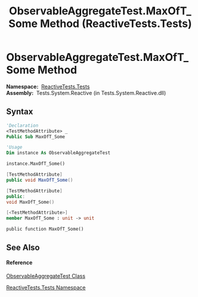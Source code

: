 ﻿---
title: ObservableAggregateTest.MaxOfT_Some Method  (ReactiveTests.Tests)
TOCTitle: MaxOfT_Some Method
ms:assetid: M:ReactiveTests.Tests.ObservableAggregateTest.MaxOfT_Some
ms:mtpsurl: https://msdn.microsoft.com/en-us/library/reactivetests.tests.observableaggregatetest.maxoft_some(v=VS.103)
ms:contentKeyID: 36619977
ms.date: 06/28/2011
mtps_version: v=VS.103
f1_keywords:
- ReactiveTests.Tests.ObservableAggregateTest.MaxOfT_Some
dev_langs:
- CSharp
- JScript
- VB
- FSharp
- c++
---

# ObservableAggregateTest.MaxOfT\_Some Method

**Namespace:**  [ReactiveTests.Tests](hh289046\(v=vs.103\).md)  
**Assembly:**  Tests.System.Reactive (in Tests.System.Reactive.dll)

## Syntax

``` vb
'Declaration
<TestMethodAttribute> _
Public Sub MaxOfT_Some
```

``` vb
'Usage
Dim instance As ObservableAggregateTest

instance.MaxOfT_Some()
```

``` csharp
[TestMethodAttribute]
public void MaxOfT_Some()
```

``` c++
[TestMethodAttribute]
public:
void MaxOfT_Some()
```

``` fsharp
[<TestMethodAttribute>]
member MaxOfT_Some : unit -> unit 
```

``` jscript
public function MaxOfT_Some()
```

## See Also

#### Reference

[ObservableAggregateTest Class](hh314823\(v=vs.103\).md)

[ReactiveTests.Tests Namespace](hh289046\(v=vs.103\).md)

